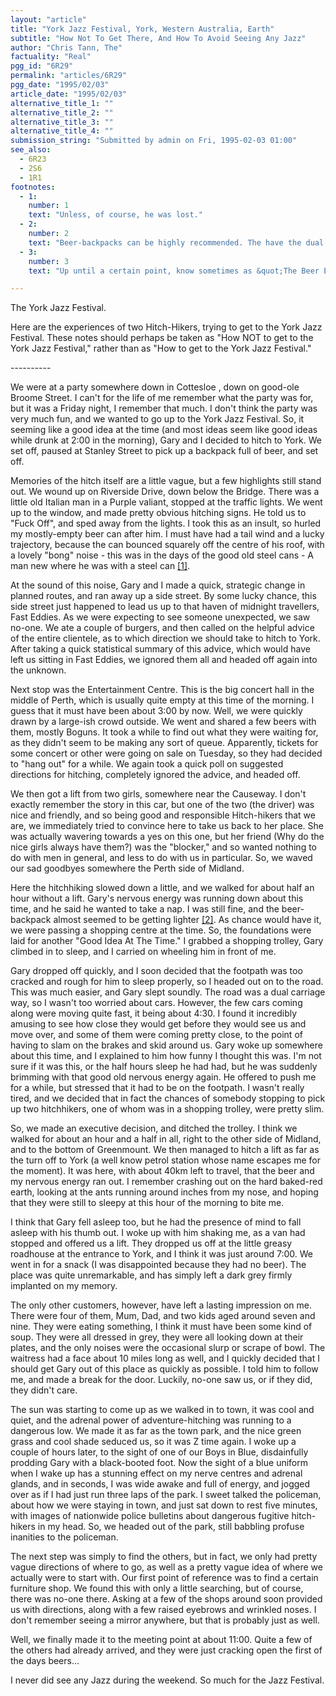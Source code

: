 ```yaml
---
layout: "article"
title: "York Jazz Festival, York, Western Australia, Earth"
subtitle: "How Not To Get There, And How To Avoid Seeing Any Jazz"
author: "Chris Tann, The"
factuality: "Real"
pgg_id: "6R29"
permalink: "articles/6R29"
pgg_date: "1995/02/03"
article_date: "1995/02/03"
alternative_title_1: ""
alternative_title_2: ""
alternative_title_3: ""
alternative_title_4: ""
submission_string: "Submitted by admin on Fri, 1995-02-03 01:00"
see_also:
  - 6R23
  - 2S6
  - 1R1
footnotes: 
  - 1:
    number: 1
    text: "Unless, of course, he was lost."
  - 2:
    number: 2
    text: "Beer-backpacks can be highly recommended. The have the dual magic properties of seeming to become lighter the further you walk, and at the same time making YOU seem lighter as well [3]."
  - 3:
    number: 3
    text: "Up until a certain point, know sometimes as &quot;The Beer Event Horizon.&quot;"

---
```

<div>
<p>The York Jazz Festival.</p>
<p>Here are the experiences of two Hitch-Hikers, trying to get to the York Jazz Festival. These notes should perhaps be taken as "How NOT to get to the York Jazz Festival," rather than as "How to get to the York Jazz Festival."</p>
<p>----------</p>
<p>We were at a party somewhere down in Cottesloe , down on good-ole Broome Street. I can't for the life of me remember what the party was for, but it was a Friday night, I remember that much. I don't think the party was very much fun, and we wanted to go up to the York Jazz Festival. So, it seeming like a good idea at the time (and most ideas seem like good ideas while drunk at 2:00 in the morning), Gary and I decided to hitch to York. We set off, paused at Stanley Street to pick up a backpack full of beer, and set off.</p>
<p>Memories of the hitch itself are a little vague, but a few highlights still stand out. We wound up on Riverside Drive, down below the Bridge. There was a little old Italian man in a Purple valiant, stopped at the traffic lights. We went up to the window, and made pretty obvious hitching signs. He told us to "Fuck Off", and sped away from the lights. I took this as an insult, so hurled my mostly-empty beer can after him. I must have had a tail wind and a lucky trajectory, because the can bounced squarely off the centre of his roof, with a lovely "bong" noise - this was in the days of the good old steel cans - A man new where he was with a steel can <a href="#footnote-body.1" name="footnote-link.1" class="footnote-link">[1]</a>.</p>
<p>At the sound of this noise, Gary and I made a quick, strategic change in planned routes, and ran away up a side street. By some lucky chance, this side street just happened to lead us up to that haven of midnight travellers, Fast Eddies. As we were expecting to see someone unexpected, we saw no-one. We ate a couple of burgers, and then called on the helpful advice of the entire clientele, as to which direction we should take to hitch to York. After taking a quick statistical summary of this advice, which would have left us sitting in Fast Eddies, we ignored them all and headed off again into the unknown.</p>
<p>Next stop was the Entertainment Centre. This is the big concert hall in the middle of Perth, which is usually quite empty at this time of the morning. I guess that it must have been about 3:00 by now. Well, we were quickly drawn by a large-ish crowd outside. We went and shared a few beers with them, mostly Boguns. It took a while to find out what they were waiting for, as they didn't seem to be making any sort of queue. Apparently, tickets for some concert or other were going on sale on Tuesday, so they had decided to "hang out" for a while. We again took a quick poll on suggested directions for hitching, completely ignored the advice, and headed off.</p>
<p>We then got a lift from two girls, somewhere near the Causeway. I don't exactly remember the story in this car, but one of the two (the driver) was nice and friendly, and so being good and responsible Hitch-hikers that we are, we immediately tried to convince here to take us back to her place. She was actually wavering towards a yes on this one, but her friend (Why do the nice girls always have them?) was the "blocker," and so wanted nothing to do with men in general, and less to do with us in particular. So, we waved our sad goodbyes somewhere the Perth side of Midland.</p>
<p>Here the hitchhiking slowed down a little, and we walked for about half an hour without a lift. Gary's nervous energy was running down about this time, and he said he wanted to take a nap. I was still fine, and the beer-backpack almost seemed to be getting lighter <a href="#footnote-body.2" name="footnote-link.2" class="footnote-link">[2]</a>. As chance would have it, we were passing a shopping centre at the time. So, the foundations were laid for another "Good Idea At The Time." I grabbed a shopping trolley, Gary climbed in to sleep, and I carried on wheeling him in front of me.</p>
<p>Gary dropped off quickly, and I soon decided that the footpath was too cracked and rough for him to sleep properly, so I headed out on to the road. This was much easier, and Gary slept soundly. The road was a dual carriage way, so I wasn't too worried about cars. However, the few cars coming along were moving quite fast, it being about 4:30. I found it incredibly amusing to see how close they would get before they would see us and move over, and some of them were coming pretty close, to the point of having to slam on the brakes and skid around us. Gary woke up somewhere about this time, and I explained to him how funny I thought this was. I'm not sure if it was this, or the half hours sleep he had had, but he was suddenly brimming with that good old nervous energy again. He offered to push me for a while, but stressed that it had to be on the footpath. I wasn't really tired, and we decided that in fact the chances of somebody stopping to pick up two hitchhikers, one of whom was in a shopping trolley, were pretty slim.</p>
<p>So, we made an executive decision, and ditched the trolley. I think we walked for about an hour and a half in all, right to the other side of Midland, and to the bottom of Greenmount. We then managed to hitch a lift as far as the turn off to York (a well know petrol station whose name escapes me for the moment). It was here, with about 40km left to travel, that the beer and my nervous energy ran out. I remember crashing out on the hard baked-red earth, looking at the ants running around inches from my nose, and hoping that they were still to sleepy at this hour of the morning to bite me.</p>
<p>I think that Gary fell asleep too, but he had the presence of mind to fall asleep with his thumb out. I woke up with him shaking me, as a van had stopped and offered us a lift. They dropped us off at the little greasy roadhouse at the entrance to York, and I think it was just around 7:00. We went in for a snack (I was disappointed because they had no beer). The place was quite unremarkable, and has simply left a dark grey firmly implanted on my memory.</p>
<p>The only other customers, however, have left a lasting impression on me. There were four of them, Mum, Dad, and two kids aged around seven and nine. They were eating something, I think it must have been some kind of soup. They were all dressed in grey, they were all looking down at their plates, and the only noises were the occasional slurp or scrape of bowl. The waitress had a face about 10 miles long as well, and I quickly decided that I should get Gary out of this place as quickly as possible. I told him to follow me, and made a break for the door. Luckily, no-one saw us, or if they did, they didn't care.</p>
<p>The sun was starting to come up as we walked in to town, it was cool and quiet, and the adrenal power of adventure-hitching was running to a dangerous low. We made it as far as the town park, and the nice green grass and cool shade seduced us, so it was Z time again. I woke up a couple of hours later, to the sight of one of our Boys in Blue, disdainfully prodding Gary with a black-booted foot. Now the sight of a blue uniform when I wake up has a stunning effect on my nerve centres and adrenal glands, and in seconds, I was wide awake and full of energy, and jogged over as if I had just run three laps of the park. I sweet talked the policeman, about how we were staying in town, and just sat down to rest five minutes, with images of nationwide police bulletins about dangerous fugitive hitch-hikers in my head. So, we headed out of the park, still babbling profuse inanities to the policeman.</p>
<p>The next step was simply to find the others, but in fact, we only had pretty vague directions of where to go, as well as a pretty vague idea of where we actually were to start with. Our first point of reference was to find a certain furniture shop. We found this with only a little searching, but of course, there was no-one there. Asking at a few of the shops around soon provided us with directions, along with a few raised eyebrows and wrinkled noses. I don't remember seeing a mirror anywhere, but that is probably just as well.</p>
<p>Well, we finally made it to the meeting point at about 11:00. Quite a few of the others had already arrived, and they were just cracking open the first of the days beers...</p>
<p>I never did see any Jazz during the weekend. So much for the Jazz Festival.</p>
</div>
